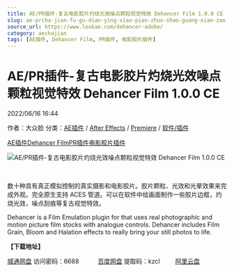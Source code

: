 ```yaml
---
title: AE/PR插件-复古电影胶片灼烧光效噪点颗粒视觉特效 Dehancer Film 1.0.0 CE
slug: ae-prcha-jian-fu-gu-dian-ying-xiao-pian-zhuo-shao-guang-xiao-zao-dian-ke-li-shi-jue-te-xiao-dehancer-film-1-0-0-ce
source_url: https://www.lookae.com/dehancer-adobe/
category: aechajian
tags: [AE插件, Dehancer Film, PR插件, 电影胶片插件]
---
```

# AE/PR插件-复古电影胶片灼烧光效噪点颗粒视觉特效 Dehancer Film 1.0.0 CE

2022/06/16 16:44

作者：大众脸
分类：[AE插件](https://www.lookae.com/after-effects/aechajian/) / [After Effects](https://www.lookae.com/after-effects/) / [Premiere](https://www.lookae.com/qitarjcj/premierezy/) / [软件/插件](https://www.lookae.com/qitarjcj/)

[AE插件](https://www.lookae.com/tag/ae%e6%8f%92%e4%bb%b6/)[Dehancer Film](https://www.lookae.com/tag/dehancer-film/)[PR插件](https://www.lookae.com/tag/pr%e6%8f%92%e4%bb%b6/)[电影胶片插件](https://www.lookae.com/tag/%e7%94%b5%e5%bd%b1%e8%83%b6%e7%89%87%e6%8f%92%e4%bb%b6/)

![AE/PR插件-复古电影胶片灼烧光效噪点颗粒视觉特效 Dehancer Film 1.0.0 CE](https://www.lookae.com/wp-content/uploads/2022/06/Dehancer-Adobe.jpg "AE/PR插件-复古电影胶片灼烧光效噪点颗粒视觉特效 Dehancer Film 1.0.0 CE-LookAE.com")

[﻿﻿﻿](https://cloud.video.taobao.com//play/u/705956171/p/1/e/6/t/1/365427639240.mp4)

数十种具有真正模拟控制的真实摄影和电影胶片。胶片颗粒、光效和光晕效果来完成外观。完全原生支持 ACES 管道。可以在软件中给画面制作一些胶片边框，灼烧光效，噪点刮痕等复古视觉特效。

Dehancer is a Film Emulation plugin for that uses real photographic and motion picture film stocks with analogue controls. Dehancer includes Film Grain, Bloom and Halation effects to really bring your still photos to life.

**【下载地址】**

[城通网盘](https://url70.ctfile.com/f/2827370-597965440-2507fe?p=4431) 访问密码：6688           [百度网盘](https://pan.baidu.com/s/1oQUD1hF66ed7jhMbwdJOhQ?pwd=kzcl) 提取码：kzcl         [阿里云盘](https://www.aliyundrive.com/s/BG4A2CxAvX1)
